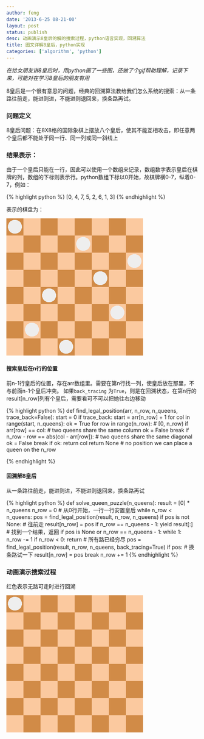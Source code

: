 ```yaml
---
author: feng
date: '2013-6-25 08-21-00'
layout: post
status: publish
desc: 动画演示8皇后的解的搜索过程，python语言实现，回溯算法
title: 图文详解8皇后，python实现
categories: ['algorithm', 'python']
---
```


*在给女朋友讲8皇后时，用python画了一些图，还做了个gif帮助理解，记录下来，可能对在学习8皇后的朋友有用*

8皇后是一个很有意思的问题，经典的回溯算法教给我们怎么系统的搜索：从一条路往前走，能进则进，不能进则退回来，换条路再试。

### 问题定义
8皇后问题：在8X8格的国际象棋上摆放八个皇后，使其不能互相攻击，即任意两个皇后都不能处于同一行、同一列或同一斜线上

### 结果表示：
由于一个皇后只能在一行，因此可以使用一个数组来记录，数组数字表示皇后在棋牌的列，数组的下标则表示行。python数组下标以0开始，故棋牌横0-7，纵着0-7，例如：

{% highlight python %}
[0, 4, 7, 5, 2, 6, 1, 3]
{% endhighlight %}

表示的棋盘为：

![sample](/imgs/8queen/sample.png)

#### 搜索皇后在n行的位置

前n-1行皇后的位置，存在arr数组里。需要在第n行找一列，使皇后放在那里，不与前面n-1个皇后冲突。
如果`back_tracing` 为`True`，则是在回溯状态，在第n行的result[n_row]列有个皇后，需要看可不可以把她往右边移动

{% highlight python %}
def find_legal_position(arr, n_row, n_queens, trace_back=False):
    start = 0
    if trace_back:
        start = arr[n_row] + 1
    for col in range(start, n_queens):
        ok = True
        for row in range(n_row):  # [0, n_row)
            if arr[row] == col:  # two queens share the same column
                ok = False
                break
            if n_row - row == abs(col - arr[row]): # two queens share the same diagonal
                ok = False
                break
        if ok:
            return col
    return None  # no position we can place a queen on the n_row

{% endhighlight %}

#### 回溯解8皇后

从一条路往前走，能进则进，不能进则退回来，换条路再试

{% highlight python %}
def solve_queen_puzzle(n_queens):
    result = [0] * n_queens
    n_row = 0  # 从0行开始，一行一行安置皇后
    while n_row < n_queens:
        pos = find_legal_position(result, n_row, n_queens)
        if pos is not None: # 往前走
            result[n_row] = pos
            if n_row == n_queens - 1:
                yield result[:] # 找到一个结果，返回
        if pos is None or n_row == n_queens - 1:
            while 1:
                n_row -= 1
                if n_row < 0:
                    return # 所有路已经穷尽
                pos = find_legal_position(result, n_row, n_queens, back_tracing=True)
                if pos:  # 换条路试一下
                    result[n_row] = pos
                    break
        n_row += 1
{% endhighlight %}

### 动画演示搜索过程

红色表示无路可走时进行回溯

![sample](/imgs/8queen/all.gif)